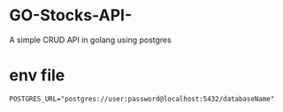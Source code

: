 # GO-Stocks-API-
A simple CRUD API in golang using postgres



# env file
```
POSTGRES_URL="postgres://user:password@localhost:5432/databaseName"
```